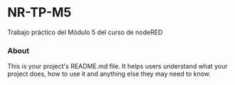 NR-TP-M5
========

Trabajo práctico del Módulo 5 del curso de nodeRED

### About

This is your project's README.md file. It helps users understand what your
project does, how to use it and anything else they may need to know.
